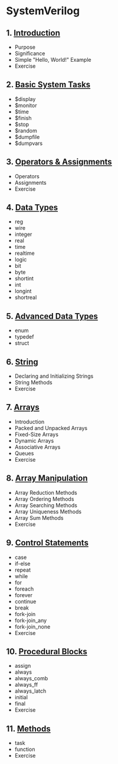 # SystemVerilog
## 1. [Introduction](SystemVerilog/chapter_001.md)
  - Purpose
  - Significance
  - Simple "Hello, World!" Example
  - Exercise
## 2. [Basic System Tasks](SystemVerilog/chapter_002.md)
  - $display
  - $monitor
  - $time
  - $finish
  - $stop
  - $random
  - $dumpfile
  - $dumpvars
## 3. [Operators & Assignments](SystemVerilog/chapter_003.md)
  - Operators
  - Assignments
  - Exercise
## 4. [Data Types](SystemVerilog/chapter_004.md)
  - reg
  - wire
  - integer
  - real
  - time
  - realtime
  - logic
  - bit
  - byte
  - shortint
  - int
  - longint
  - shortreal
## 5. [Advanced Data Types](SystemVerilog/chapter_005.md)
  - enum
  - typedef
  - struct
## 6. [String](SystemVerilog/chapter_006.md)
  - Declaring and Initializing Strings
  - String Methods
  - Exercise
## 7. [Arrays](SystemVerilog/chapter_007.md)
  - Introduction
  - Packed and Unpacked Arrays
  - Fixed-Size Arrays
  - Dynamic Arrays
  - Associative Arrays
  - Queues
  - Exercise
## 8. [Array Manipulation](SystemVerilog/chapter_008.md)
  - Array Reduction Methods
  - Array Ordering Methods
  - Array Searching Methods
  - Array Uniqueness Methods
  - Array Sum Methods
  - Exercise
## 9. [Control Statements](SystemVerilog/chapter_009.md)
  - case
  - if-else
  - repeat
  - while
  - for
  - foreach
  - forever
  - continue
  - break
  - fork-join
  - fork-join_any
  - fork-join_none
  - Exercise
## 10. [Procedural Blocks](SystemVerilog/chapter_010.md)
  - assign
  - always
  - always_comb
  - always_ff
  - always_latch
  - initial
  - final
  - Exercise
## 11. [Methods](SystemVerilog/chapter_011.md)
  - task
  - function
  - Exercise

